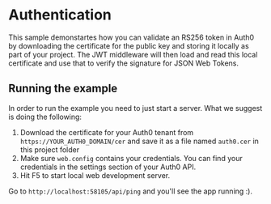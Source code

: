 ﻿# Authentication

This sample demonstartes how you can validate an RS256 token in Auth0 by downloading the certificate for the public key and storing it locally as part of your project. The JWT middleware will then load and read this local certificate and use that to verify the signature for JSON Web Tokens.

## Running the example

In order to run the example you need to just start a server. What we suggest is doing the following:

1. Download the certificate for your Auth0 tenant from `https://YOUR_AUTH0_DOMAIN/cer` and save it as a file named `auth0.cer` in this project folder
1. Make sure `web.config` contains your credentials. You can find your credentials in the settings section of your Auth0 API.
1. Hit F5 to start local web development server.

Go to `http://localhost:58105/api/ping` and you'll see the app running :).